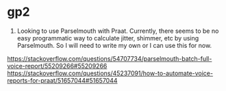 # gp2


1. Looking to use Parselmouth with Praat.
Currently, there seems to be no easy programmatic way to calculate jitter, shimmer, etc by using Parselmouth. So I will need to write my own or I can use this for now.

https://stackoverflow.com/questions/54707734/parselmouth-batch-full-voice-report/55209266#55209266
https://stackoverflow.com/questions/45237091/how-to-automate-voice-reports-for-praat/51657044#51657044


